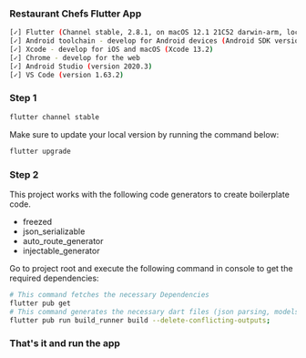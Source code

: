 
### Restaurant Chefs Flutter App

```bash
[✓] Flutter (Channel stable, 2.8.1, on macOS 12.1 21C52 darwin-arm, locale en-PH)
[✓] Android toolchain - develop for Android devices (Android SDK version 31.0.0)
[✓] Xcode - develop for iOS and macOS (Xcode 13.2)
[✓] Chrome - develop for the web
[✓] Android Studio (version 2020.3)
[✓] VS Code (version 1.63.2)
```

### Step 1

```bash
flutter channel stable
```

Make sure to update your local version by running the command below:

```bash
flutter upgrade
```

### Step 2
This project works with the following code generators to create boilerplate code.

- freezed
- json_serializable
- auto_route_generator
- injectable_generator

Go to project root and execute the following command in console to get the required dependencies:

```bash
# This command fetches the necessary Dependencies
flutter pub get
# This command generates the necessary dart files (json parsing, models, etc)
flutter pub run build_runner build --delete-conflicting-outputs;
```
### That's it and run the app
